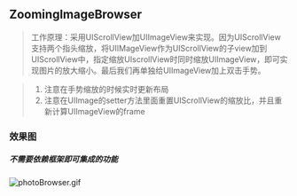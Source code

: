 ## ZoomingImageBrowser

> 工作原理：采用UIScrollView加UIImageView来实现。因为UIScrollView 支持两个指头缩放，将UIIMageView作为UIScrollView的子view加到UIScrollView中，指定缩放UIscrollView时同时缩放UIImageView，即可实现图片的放大缩小。最后我们再单独给UIImageView加上双击手势。

> 1. 注意在手势缩放的时候实时更新布局
> 2. 注意在UIImage的setter方法里面重置UIScrollView的缩放比，并且重新计算UIImageView的frame

### 效果图
##### 不需要依赖框架即可集成的功能

> 
![photoBrowser.gif](http://upload-images.jianshu.io/upload_images/2473291-96280fd136949b39.gif?imageMogr2/auto-orient/strip)
